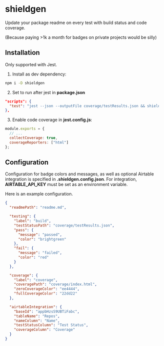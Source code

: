 # shieldgen

Update your package readme on every test with build status and code coverage.

(Because paying >1k a month for badges on private projects would be silly)

## Installation

Only supported with Jest.

1. Install as dev dependency:

```sh
npm i -D shieldgen
```

2. Set to run after jest in **package.json**

```json
"scripts": {
  "test": "jest --json --outputFile coverage/testResults.json && shieldgen"
},
```

3. Enable code coverage in **jest.config.js**:

```js
module.exports = {
  // ...
  collectCoverage: true,
  coverageReporters: ["html"]
};
```

## Configuration

Configuration for badge colors and messages, as well as optional Airtable integration is specified in **.shieldgen.config.json**. For integration, **AIRTABLE_API_KEY** must be set as an environment variable.

Here is an example configuration.

```json
{
  "readmePath": "readme.md",

  "testing": {
    "label": "build",
    "testStatusPath": "coverage/testResults.json",
    "pass": {
      "message": "passed",
      "color": "brightgreen"
    },
    "fail": {
      "message": "failed",
      "color": "red"
    }
  },

  "coverage": {
    "label": "coverage",
    "coveragePath": "coverage/index.html",
    "zeroCoverageColor": "ee4444",
    "fullCoverageColor": "22dd22"
  },

  "airtableIntegration": {
    "baseId": "appbHzsS9UBTiFabc",
    "tableName": "Repos",
    "nameColumn": "Name",
    "testStatusColumn": "Test Status",
    "coverageColumn": "Coverage"
  }
}
```
